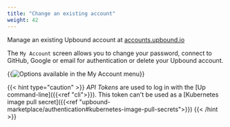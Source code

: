 ```yaml
---
title: "Change an existing account"
weight: 42
---
```


Manage an existing Upbound account at [accounts.upbound.io](https://accounts.upbound.io/settings)

The `My Account` screen allows you to change your password, connect to GitHub, Google or email for authentication or delete your Upbound account.

{{<img src="/images/my-account.png" alt="Options available in the My Account menu" size="xtiny" >}}

{{< hint type="caution" >}}
_API Tokens_ are used to log in with the [Up command-line]({{<ref "cli">}}). This token can't be used as a [Kubernetes image pull secret]({{<ref "upbound-marketplace/authentication#kubernetes-image-pull-secrets">}})
{{< /hint >}}